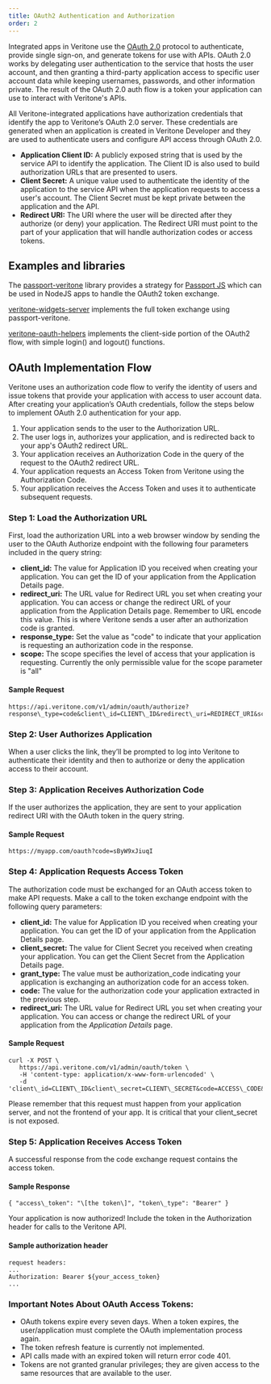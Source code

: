 ```yaml
---
title: OAuth2 Authentication and Authorization
order: 2
---
```


Integrated apps in Veritone use the [OAuth 2.0](http://oauth.net/2/) protocol to authenticate, provide single sign-on, and generate tokens for use with APIs. OAuth 2.0 works by delegating user authentication to the service that hosts the user account, and then granting a third-party application access to specific user account data while keeping usernames, passwords, and other information private. The result of the OAuth 2.0 auth flow is a token your application can use to interact with Veritone's APIs.

All Veritone-integrated applications have authorization credentials that identify the app to Veritone’s OAuth 2.0 server. These credentials are generated when an application is created in Veritone Developer and they are used to authenticate users and configure API access through OAuth 2.0.

* **Application Client ID:** A publicly exposed string that is used by the service API to identify the application. The Client ID is also used to build authorization URLs that are presented to users.
* **Client Secret:** A unique value used to authenticate the identity of the application to the service API when the application requests to access a user's account. The Client Secret must be kept private between the application and the API.
* **Redirect URI:** The URI where the user will be directed after they authorize (or deny) your application. The Redirect URI must point to the part of your application that will handle authorization codes or access tokens.

## Examples and libraries

The [passport-veritone](https://github.com/veritone/veritone-sdk/tree/master/packages/passport-veritone) library provides a strategy for [Passport JS](http://www.passportjs.org/) which can be used in NodeJS apps to handle the OAuth2 token exchange.

[veritone-widgets-server](https://github.com/veritone/veritone-sdk/tree/master/packages/veritone-widgets-server) implements the full token exchange using passport-veritone.

[veritone-oauth-helpers](https://github.com/veritone/veritone-sdk/tree/master/packages/veritone-oauth-helpers) implements the client-side portion of the OAuth2 flow, with simple login() and logout() functions.

## OAuth Implementation Flow

Veritone uses an authorization code flow to verify the identity of users and issue tokens that provide your application with access to user account data. After creating your application’s OAuth credentials, follow the steps below to implement OAuth 2.0 authentication for your app.

1.  Your application sends to the user to the Authorization URL.
2.  The user logs in, authorizes your application, and is redirected back to your app's OAuth2 redirect URL.
3.  Your application receives an Authorization Code in the query of the request to the OAuth2 redirect URL.
4.  Your application requests an Access Token from Veritone using the Authorization Code.
5.  Your application receives the Access Token and uses it to authenticate subsequent requests.

### Step 1: Load the Authorization URL

First, load the authorization URL into a web browser window by sending the user to the OAuth Authorize endpoint with the following four parameters included in the query string:

*   **client_id:** The value for Application ID you received when creating your application. You can get the ID of your application from the Application Details page.
*   **redirect_uri:** The URL value for Redirect URL you set when creating your application. You can access or change the redirect URL of your application from the Application Details page. Remember to URL encode this value. This is where Veritone sends a user after an authorization code is granted.
*   **response_type:** Set the value as "code" to indicate that your application is requesting an authorization code in the response.
*   **scope:** The scope specifies the level of access that your application is requesting. Currently the only permissible value for the scope parameter is "all"

#### Sample Request 

```
https://api.veritone.com/v1/admin/oauth/authorize?response\_type=code&client\_id=CLIENT\_ID&redirect\_uri=REDIRECT_URI&scope=all
```

### Step 2: User Authorizes Application

When a user clicks the link, they’ll be prompted to log into Veritone to authenticate their identity and then to authorize or deny the application access to their account.

### Step 3: Application Receives Authorization Code

If the user authorizes the application, they are sent to your application redirect URI with the OAuth token in the query string.

#### Sample Request
```
https://myapp.com/oauth?code=sByW9xJiuqI
```

### Step 4: Application Requests Access Token

The authorization code must be exchanged for an OAuth access token to make API requests. Make a call to the token exchange endpoint with the following query parameters:

* **client_id:** The value for Application ID you received when creating your application. You can get the ID of your application from the Application Details page.
* **client_secret:** The value for Client Secret you received when creating your application. You can get the Client Secret from the Application Details page.
* **grant_type:** The value must be authorization_code indicating your application is exchanging an authorization code for an access token.
* **code:** The value for the authorization code your application extracted in the previous step.
* **redirect_uri:** The URL value for Redirect URL you set when creating your application. You can access or change the redirect URL of your application from the *Application Details* page.

#### Sample Request 
```
curl -X POST \ 
   https://api.veritone.com/v1/admin/oauth/token \
   -H 'content-type: application/x-www-form-urlencoded' \ 
   -d 'client\_id=CLIENT\_ID&client\_secret=CLIENT\_SECRET&code=ACCESS\_CODE&grant\_type=authorization\_code&redirect\_uri=REDIRECT_URI
```
  

Please remember that this request must happen from your application server, and not the frontend of your app. It is critical that your client_secret is not exposed.

### Step 5: Application Receives Access Token

A successful response from the code exchange request contains the access token.

#### Sample Response
```
{ "access\_token": "\[the token\]", "token\_type": "Bearer" }
```

Your application is now authorized! Include the token in the Authorization header for calls to the Veritone API. 

  

#### Sample authorization header 
```
request headers:
... 
Authorization: Bearer ${your_access_token} 
...
```

### Important Notes About OAuth Access Tokens:

* OAuth tokens expire every seven days. When a token expires, the user/application must complete the OAuth implementation process again.
* The token refresh feature is currently not implemented.
* API calls made with an expired token will return error code 401.
* Tokens are not granted granular privileges; they are given access to the same resources that are available to the user.
